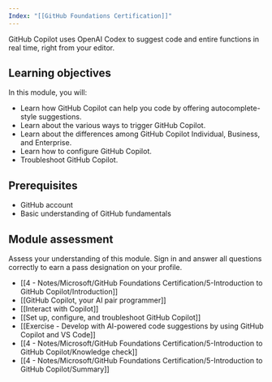 ```yaml
---
Index: "[[GitHub Foundations Certification]]"
---
```

GitHub Copilot uses OpenAI Codex to suggest code and entire functions in real time, right from your editor.

## Learning objectives

In this module, you will:

- Learn how GitHub Copilot can help you code by offering autocomplete-style suggestions.
- Learn about the various ways to trigger GitHub Copilot.
- Learn about the differences among GitHub Copilot Individual, Business, and Enterprise.
- Learn how to configure GitHub Copilot.
- Troubleshoot GitHub Copilot.
## Prerequisites

- GitHub account
- Basic understanding of GitHub fundamentals
## Module assessment

Assess your understanding of this module. Sign in and answer all questions correctly to earn a pass designation on your profile.

- [[4 - Notes/Microsoft/GitHub Foundations Certification/5-Introduction to GitHub Copilot/Introduction]]    
- [[GitHub Copilot, your AI pair programmer]] 
- [[Interact with Copilot]]
- [[Set up, configure, and troubleshoot GitHub Copilot]]
- [[Exercise - Develop with AI-powered code suggestions by using GitHub Copilot and VS Code]]
- [[4 - Notes/Microsoft/GitHub Foundations Certification/5-Introduction to GitHub Copilot/Knowledge check]]
- [[4 - Notes/Microsoft/GitHub Foundations Certification/5-Introduction to GitHub Copilot/Summary]]
